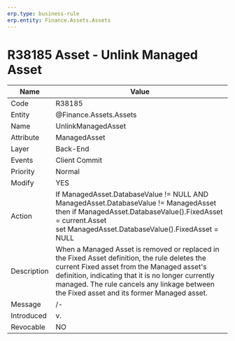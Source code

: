 ```yaml
---
erp.type: business-rule
erp.entity: Finance.Assets.Assets 
---
```


# R38185 Asset - Unlink Managed Asset

| Name | Value |
| ---- | ----- |
| Code | R38185 |
| Entity | @Finance.Assets.Assets |
| Name | UnlinkManagedAsset |
| Attribute | ManagedAsset |
| Layer | Back-End |
| Events | Client Commit |
| Priority | Normal |
| Modify | YES |
| Action |  If ManagedAsset.DatabaseValue != NULL AND  ManagedAsset.DatabaseValue != ManagedAsset <br>  then if ManagedAsset.DatabaseValue().FixedAsset = current.Asset <br> set ManagedAsset.DatabaseValue().FixedAsset = NULL |
| Description| When a Managed Asset is removed or replaced in the Fixed Asset definition, the rule deletes the current Fixed asset from the Managed asset's definition, indicating that it is no longer currently managed. The rule cancels any linkage between the Fixed asset and its former Managed asset.|
| Message | /-|
| Introduced |v. |
| Revocable | NO |
